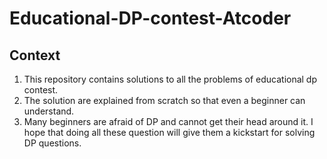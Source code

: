 # Educational-DP-contest-Atcoder
## Context
1. This repository contains solutions to all the problems of educational dp
   contest.
2. The solution are explained from scratch so that even a beginner can
   understand.
3. Many beginners are afraid of DP and cannot get their head around it. I hope
   that doing all these question will give them a kickstart for solving DP
   questions.

